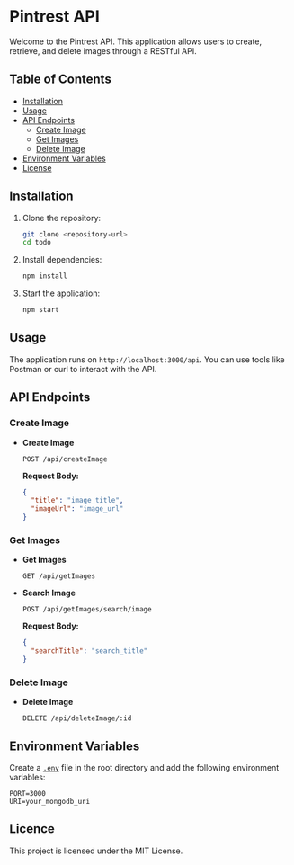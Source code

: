 # Pintrest API

Welcome to the Pintrest API. This application allows users to create, retrieve, and delete images through a RESTful API.

## Table of Contents

- [Installation](#installation)
- [Usage](#usage)
- [API Endpoints](#api-endpoints)
  - [Create Image](#create-image)
  - [Get Images](#get-images)
  - [Delete Image](#delete-image)
- [Environment Variables](#environment-variables)
- [License](#license)

## Installation

1. Clone the repository:
    ```sh
    git clone <repository-url>
    cd todo
    ```

2. Install dependencies:
    ```sh
    npm install
    ```

3. Start the application:
    ```sh
    npm start
    ```

## Usage

The application runs on `http://localhost:3000/api`. You can use tools like Postman or curl to interact with the API.

## API Endpoints

### Create Image

- **Create Image**
    ```http
    POST /api/createImage
    ```
    **Request Body:**
    ```json
    {
      "title": "image_title",
      "imageUrl": "image_url"
    }
    ```

### Get Images

- **Get Images**
    ```http
    GET /api/getImages
    ```

- **Search Image**
    ```http
    POST /api/getImages/search/image
    ```
    **Request Body:**
    ```json
    {
      "searchTitle": "search_title"
    }
    ```

### Delete Image

- **Delete Image**
    ```http
    DELETE /api/deleteImage/:id
    ```

## Environment Variables

Create a [`.env`](command:_github.copilot.openRelativePath?%5B%7B%22scheme%22%3A%22file%22%2C%22authority%22%3A%22%22%2C%22path%22%3A%22%2Fc%3A%2FVS%20CODE%2FNodeJS%2Ftodo%2F.env%22%2C%22query%22%3A%22%22%2C%22fragment%22%3A%22%22%7D%5D "c:\VS CODE\NodeJS\todo\.env") file in the root directory and add the following environment variables:
```env
PORT=3000
URI=your_mongodb_uri
```

## Licence
This project is licensed under the MIT License.

